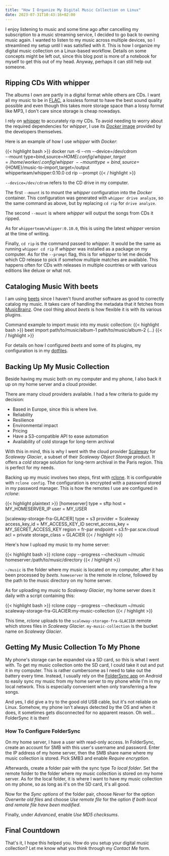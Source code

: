 ```yaml
---
title: "How I Organize My Digital Music Collection on Linux"
date: 2023-07-31T10:43:16+02:00
---
```


I enjoy listening to music and some time ago after cancelling my subscription to
a music streaming service, I decided to go back to owning music again. I
wanted to listen to my music across multiple devices, so I streamlined my setup
until I was satisfied with it. This is how I organize my digital music
collection on a Linux-based workflow. Details on some concepts might be left
out, since this blog post is more of a notebook for myself to get this out of my
head. Anyway, perhaps it can still help out someone.

## Ripping CDs With whipper

The albums I own are partly in a digital format while others are CDs. I want all
my music to be in [FLAC](https://en.wikipedia.org/wiki/FLAC), a lossless format
to have the best sound quality possible and even though this takes more storage
space than a lossy format like MP3, I don't care since storage is cheap nowadays.

I rely on [whipper](https://github.com/whipper-team/whipper) to accurately rip
my CDs. To avoid needing to worry about the required dependencies for *whipper*,
I use its [*Docker* image](https://hub.docker.com/r/whipperteam/whipper)
provided by the developers themselves.

Here is an example of how I use *whipper* with *Docker*:

<!-- markdownlint-disable -->
{{< highlight bash >}}
docker run -ti --rm --device=/dev/cdrom \
--mount type=bind,source=${HOME}/.config/whipper,target=/home/worker/.config/whipper \
--mount type=bind,source=${HOME}/music-to-import,target=/output \
whipperteam/whipper:0.10.0 cd rip --prompt
{{< / highlight >}}
<!-- markdownlint-enable -->

`--device=/dev/cdrom` refers to the CD drive in my computer.

The first `--mount` is to mount the *whipper* configuration into the *Docker*
container. This configuration was generated with `whipper drive analyze`, so the
same command as above, but by replacing `cd rip` for `drive analyze`.

The second `--mount` is where *whipper* will output the songs from CDs it ripped.

As for `whipperteam/whipper:0.10.0`, this is using the latest *whipper* version at
the time of writing.

Finally, `cd rip` is the command passed to *whipper*. It would be the same as
running `whipper cd rip` if *whipper* was installed as a package on my computer.
As for the `--prompt` flag, this is for *whipper* to let me decide which CD
release to pick if somehow multiple matches are available. This happens often
for CDs with releases in multiple countries or with various editions like deluxe
or what not.

## Cataloging Music With beets

I am using [beets](https://beets.io/) since I haven't found another software as
good to correctly catalog my music. It takes care of handling the metadata
that it fetches from [MusicBrainz](https://musicbrainz.org/). One cool thing
about *beets* is how flexible it is with its various plugins.

Command example to import music into my music collection:
{{< highlight bash >}}
beet import path/to/music/album-1 path/to/music/album-2 (...)
{{< / highlight >}}

For details on how I configured *beets* and some of its plugins, my configuration
is in my
[dotfiles](https://github.com/dmarcoux/dotfiles/blob/09696224f416e37c57233c09e08e0b3267ddf332/home-manager/beets.nix).

## Backing Up My Music Collection

Beside having my music both on my computer and my phone, I also back it up on my
home server and a cloud provider.

There are many cloud providers available. I had a few criteria to guide my
decision:

- Based in Europe, since this is where live.
- Reliability
- Resilience
- Environmental impact
- Pricing
- Have a S3-compatible API to ease automation
- Availability of cold storage for long-term archival

With this in mind, this is why I went with the cloud provider
[Scaleway](https://www.scaleway.com/) for *Scaleway Glacier*, a subset of their
*Scaleway Object Storage* product. It offers a *cold* storage solution for
long-term archival in the Paris region. This is perfect for my needs.

Backing up my music involves two steps, first with
[rclone](https://rclone.org/). It is configurable with `rclone config`. The
configuration is encrypted with a password stored in my password manager. This
is how the remotes I use are configured in *rclone*:

{{< highlight plaintext >}}
[homeserver]
type = sftp
host = MY_HOMESERVER_IP
user = MY_USER

[scaleway-storage-fra-GLACIER]
type = s3
provider = Scaleway
access_key_id = MY_ACCESS_KEY_ID
secret_access_key = MY_SECRET_ACCESS_KEY
region = fr-par
endpoint = s3.fr-par.scw.cloud
acl = private
storage_class = GLACIER
{{< / highlight >}}

Here's how I upload my music to my home server:

{{< highlight bash >}}
rclone copy --progress --checksum ~/music homeserver:/path/to/music/directory
{{< / highlight >}}

`~/music` is the folder where my music is located on my computer, after it has
been processed by *beets*. `homeserver` is the remote in *rclone*, followed by
the path to the music directory on my home server.

As for uploading my music to *Scaleway Glacier*, my home server does it daily
with a script containing this:

{{< highlight bash >}}
rclone copy --progress --checksum ~/music scaleway-storage-fra-GLACIER:my-music-collection
{{< / highlight >}}

This time, *rclone* uploads to the `scaleway-storage-fra-GLACIER` remote which
stores files in *Scaleway Glacier*. `my-music-collection` is the bucket name on
*Scaleway Glacier*.

## Getting My Music Collection To My Phone

My phone's storage can be expanded via a SD card, so this is what I went with.
To get my music collection onto the SD card, I could take it out and put it in
my computer. This is rather cumbersome as I need to take out the battery every
time. Instead, I usually rely on the [FolderSync app](https://foldersync.io/) on
Android to easily sync my music from my home server to my phone while I'm in my
local network. This is especially convenient when only transferring a few songs.

And yes, I did give a try to the good old USB cable, but it's not reliable on
Linux. Somehow, my phone isn't always detected by the OS and when it does, it
sometimes gets disconnected for no apparent reason. Oh well... FolderSync it is
then!

### How To Configure FolderSync

On my home server, I have a user with read-only access. In FolderSync, create an
account for SMB with this user's username and password. Enter the IP address of
my home server, then the SMB share name where my music collection is stored.
Pick SMB3 and enable *Require encryption*.

Afterwards, create a folder pair with the sync type *To local folder*. Set the
remote folder to the folder where my music collection is stored on my home
server. As for the local folder, it is where I want to have my music collection
on my phone, so as long as it's on the SD card, it's all good.

Now for the *Sync options* of the folder pair, choose *Never* for the option
*Overwrite old files* and choose *Use remote file* for the option *If both local
and remote file have been modified*.

Finally, under *Advanced*, enable *Use MD5 checksums*.

## Final Countdown

That's it, I hope this helped you. How do you setup your digital music
collection? Let me know what you think through my *Contact Me* form.
